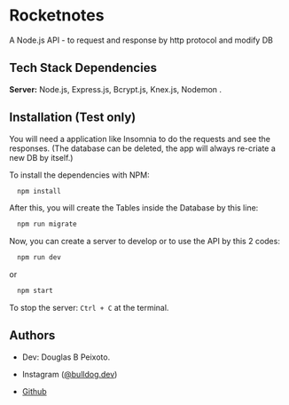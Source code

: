 
# Rocketnotes

A Node.js API - to request and response by http protocol and modify DB
## Tech Stack Dependencies

**Server:** Node.js, Express.js, Bcrypt.js, Knex.js, Nodemon .
## Installation (Test only)

You will need a application like Insomnia to do the requests and see the responses. (The database can be deleted, the app will always re-criate a new DB by itself.)

To install the dependencies with NPM:

```bash
  npm install
```

After this, you will create the Tables inside the Database by this line:

```bash
  npm run migrate
```

Now, you can create a server to develop or to use the API by this 2 codes:
```bash
  npm run dev
```
or
```bash
  npm start
```

To stop the server: ```Ctrl + C``` at the terminal.
## Authors

- Dev: Douglas B Peixoto.

- Instagram ([@bulldog.dev](https://www.instagram.com/bulldog.dev))

- [Github](https://github.com/dougdbp)

